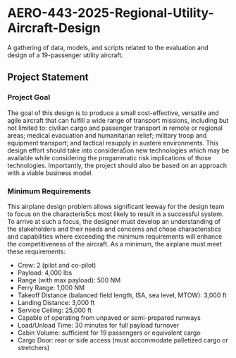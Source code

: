 # AERO-443-2025-Regional-Utility-Aircraft-Design
A gathering of data, models, and scripts related to the evaluation and design of a 19-passenger utility aircraft.

## Project Statement

### Project Goal
The goal of this design is to produce a small cost-effective, versatile and agile aircraft that can fulfill a wide range of transport missions, including but not limited to: civilian cargo and passenger transport in remote or regional areas; medical evacuation and humanitarian relief; military troop and equipment transport; and tactical resupply in austere environments. This design effort should take into considera5on new technologies which may be available while considering the progammatic risk implications of those technologies. Importantly, the project should also be based on an approach with a viable business model.

### Minimum Requirements
This airplane design problem allows significant leeway for the design team to focus on the characteris5cs most likely to result in a successful system. To arrive at such a focus, the designer must develop an understanding of the stakeholders and their needs and concerns and chose characteristics and capabilities where exceeding the minimum requirements will enhance the competitiveness of the aircraft. As a minimum, the airplane must meet these requirements:
* Crew: 2 (pilot and co-pilot)
* Payload: 4,000 lbs
* Range (with max payload): 500 NM
* Ferry Range: 1,000 NM
* Takeoff Distance (balanced field length, ISA, sea level, MTOW): 3,000 ft
* Landing Distance: 3,000 ft
* Service Ceiling: 25,000 ft
* Capable of operating from unpaved or semi-prepared runways
* Load/Unload Time: 30 minutes for full payload turnover
* Cabin Volume: sufficient for 19 passengers or equivalent cargo
* Cargo Door: rear or side access (must accommodate palletized cargo or stretchers)
